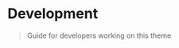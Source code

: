 # Development
> Guide for developers working on this theme

<!-- TODO Figure out how to use Jekyll in the project, without making it install directly as a gem when the installing theme. -->

